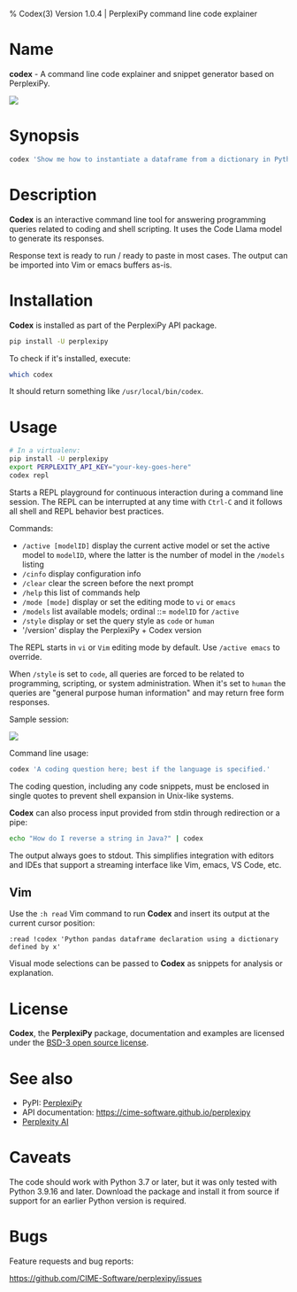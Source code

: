 % Codex(3) Version 1.0.4 | PerplexiPy command line code explainer

Name
====

**codex** - A command line code explainer and snippet generator based on
PerplexiPy.


<img src='https://images2.imgbox.com/57/94/AsI1WSfy_o.png'>


Synopsis
========
```bash
codex 'Show me how to instantiate a dataframe from a dictionary in Python'
```


Description
===========
**Codex** is an interactive command line tool for answering programming queries
related to coding and shell scripting.  It uses the Code Llama model to generate
its responses.

Response text is ready to run / ready to paste in most cases.  The output can
be imported into Vim or emacs buffers as-is.


Installation
============
**Codex** is installed as part of the PerplexiPy API package.

```bash
pip install -U perplexipy
```

To check if it's installed, execute:

```bash
which codex
```

It should return something like `/usr/local/bin/codex`.


Usage
=====

```bash
# In a virtualenv:
pip install -U perplexipy
export PERPLEXITY_API_KEY="your-key-goes-here"
codex repl
```

Starts a REPL playground for continuous interaction during a command line
session.  The REPL can be interrupted at any time with `Ctrl-C` and it follows
all shell and REPL behavior best practices.

Commands:

- `/active [modelID]` display the current active model or set the active model
  to `modelID`, where the latter is the number of model in the `/models` listing
- `/cinfo` display configuration info
- `/clear` clear the screen before the next prompt
- `/help` this list of commands help
- `/mode [mode]` display or set the editing mode to `vi` or `emacs`
- `/models` list available models; ordinal ::= `modelID` for `/active`
- `/style` display or set the query style as `code` or `human`
- '/version' display the PerplexiPy + Codex version

The REPL starts in `vi` or `Vim` editing mode by default.  Use `/active emacs`
to override.

When `/style` is set to `code`, all queries are forced to be related to
programming, scripting, or system administration.  When it's set to `human` the
queries are "general purpose human information" and may return free form
responses.

Sample session:

<a href='https://images2.imgbox.com/c4/de/6kQ4aDuA_o.png' target='_blank'>
    <img src='https://images2.imgbox.com/c4/de/6kQ4aDuA_o.png'>
</a>


Command line usage:

```bash
codex 'A coding question here; best if the language is specified.'
```

The coding question, including any code snippets, must be enclosed in single
quotes to prevent shell expansion in Unix-like systems.

**Codex** can also process input provided from stdin through redirection or a
pipe:


```bash
echo "How do I reverse a string in Java?" | codex
```

The output always goes to stdout.  This simplifies integration with editors and
IDEs that support a streaming interface like Vim, emacs, VS Code, etc.


Vim
---
Use the `:h read` Vim command to run **Codex** and insert its output at the
current cursor position:

```vim
:read !codex 'Python pandas dataframe declaration using a dictionary defined by x'
```

Visual mode selections can be passed to **Codex** as snippets for analysis or
explanation.


License
=======
**Codex**, the **PerplexiPy** package, documentation and examples are licensed
under the [BSD-3 open source license](https://github.com/CIME-Software/perplexipy/blob/master/LICENSE.txt).


See also
========
- PyPI:  <a href='https://pipy.org/project/perplexipy' target='_blank'>PerplexiPy</a>
- API documentation:  https://cime-software.github.io/perplexipy
- <a href='https://www.perplexity.ai/' target='_blank'>Perplexity AI</a>


Caveats
=======
The code should work with Python 3.7 or later, but it was only tested with
Python 3.9.16 and later.  Download the package and install it from source if
support for an earlier Python version is required.


Bugs
====
Feature requests and bug reports:

https://github.com/CIME-Software/perplexipy/issues


